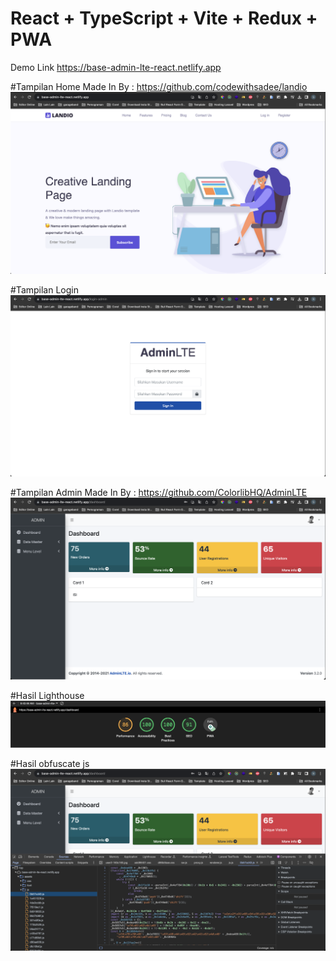 # React + TypeScript + Vite + Redux + PWA

Demo Link https://base-admin-lte-react.netlify.app

#Tampilan Home
Made In By : https://github.com/codewithsadee/landio
<img src="./ss/Screenshot 2023-10-03 at 15.35.27.png"/>

#Tampilan Login
<img src="./ss/Screenshot 2023-10-03 at 15.35.35.png"/>

#Tampilan Admin 
Made In By : https://github.com/ColorlibHQ/AdminLTE
<img src="./ss/Screenshot 2023-10-03 at 15.35.45.png"/>

#Hasil Lighthouse
<img src="./ss/Screenshot 2023-10-03 at 09.45.09.png"/>

#Hasil obfuscate js
<img src="./ss/Screenshot 2023-10-03 at 15.36.14.png"/>
